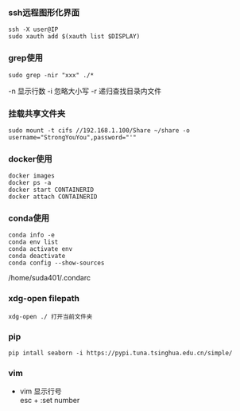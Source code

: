 ### ssh远程图形化界面
```
ssh -X user@IP
sudo xauth add $(xauth list $DISPLAY)
```
### grep使用
```
sudo grep -nir "xxx" ./*
```
-n 显示行数 -i 忽略大小写 -r 递归查找目录内文件
### 挂载共享文件夹
```
sudo mount -t cifs //192.168.1.100/Share ~/share -o username="StrongYouYou",password="'"
```
### docker使用
```
docker images
docker ps -a
docker start CONTAINERID
docker attach CONTAINERID
```
### conda使用
```
conda info -e
conda env list
conda activate env
conda deactivate
conda config --show-sources

```
/home/suda401/.condarc
### xdg-open filepath
```
xdg-open ./ 打开当前文件夹
```
### pip
```
pip intall seaborn -i https://pypi.tuna.tsinghua.edu.cn/simple/
```
### vim
- vim 显示行号  
  esc + :set number
























